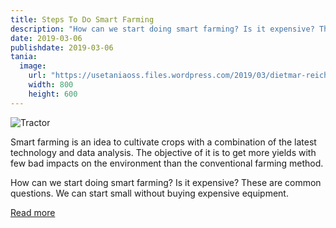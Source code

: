 ```yaml
---
title: Steps To Do Smart Farming
description: "How can we start doing smart farming? Is it expensive? These are common questions."
date: 2019-03-06
publishdate: 2019-03-06
tania:
  image:
    url: "https://usetaniaoss.files.wordpress.com/2019/03/dietmar-reichle-719648-unsplash.jpg"
    width: 800
    height: 600
---
```


![Tractor](https://usetaniaoss.files.wordpress.com/2019/03/dietmar-reichle-719648-unsplash.jpg)

Smart farming is an idea to cultivate crops with a combination of the latest technology and data analysis. The objective of it is to get more yields with few bad impacts on the environment than the conventional farming method.

How can we start doing smart farming? Is it expensive? These are common questions. We can start small without buying expensive equipment.

<a href="https://usetaniaoss.wordpress.com/2019/03/06/steps-to-do-smart-farming/" target="_blank" class="btn btn-default">Read more</a>